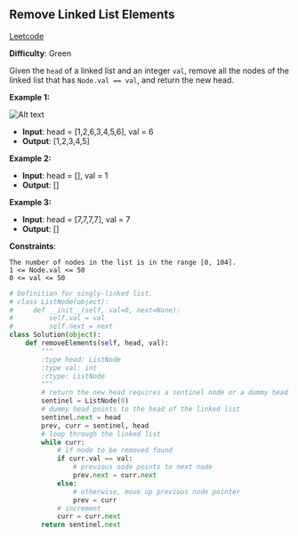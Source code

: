 ## Remove Linked List Elements

[Leetcode](https://leetcode.com/problems/remove-linked-list-elements/)

**Difficulty**: Green

Given the ```head``` of a linked list and an integer ```val```, remove all the nodes of the linked list that has ```Node.val == val```, and return the new head.

**Example 1:**

![Alt text](https://assets.leetcode.com/uploads/2021/03/06/removelinked-list.jpg "removelinked-list")

- **Input**: head = [1,2,6,3,4,5,6], val = 6
- **Output**: [1,2,3,4,5]

**Example 2:**

- **Input**: head = [], val = 1
- **Output**: []

**Example 3:**

- **Input**: head = [7,7,7,7], val = 7
- **Output**: []

__Constraints__:

    The number of nodes in the list is in the range [0, 104].
    1 <= Node.val <= 50
    0 <= val <= 50

```Python
# Definition for singly-linked list.
# class ListNode(object):
#     def __init__(self, val=0, next=None):
#         self.val = val
#         self.next = next
class Solution(object):
    def removeElements(self, head, val):
        """
        :type head: ListNode
        :type val: int
        :rtype: ListNode
        """
        # return the new head requires a sentinel node or a dummy head
        sentinel = ListNode(0)
        # dummy head points to the head of the linked list
        sentinel.next = head
        prev, curr = sentinel, head
        # loop through the linked list
        while curr:
            # if node to be removed found
            if curr.val == val:
                # previous node points to next node
                prev.next = curr.next
            else:
                # otherwise, move up previous node pointer
                prev = curr
            # increment
            curr = curr.next
        return sentinel.next
```
